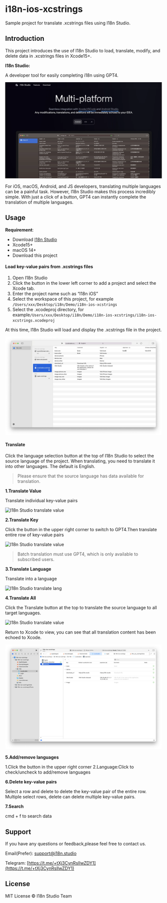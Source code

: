 # i18n-ios-xcstrings

Sample project for translate .xcstrings files using I18n Studio.

## Introduction

This project introduces the use of I18n Studio to load, translate, modify, and delete data in .xcstrings files in Xcode15+.

**I18n Studio:**

A developer tool for easily completing i18n using GPT4.

![I18n Studio](images/screen.webp)

For iOS, macOS, Android, and JS developers, translating multiple languages can be a painful task. However, I18n Studio makes this process incredibly simple. With just a click of a button, GPT4 can instantly complete the translation of multiple languages.

## Usage

**Requirement**:

* Download [I18n Studio](https://i18n.studio)
* Xcode15+
* macOS 14+
* Download this project

#### Load key-value pairs from .xcstrings files

1. Open I18n Studio
2. Click the button in the lower left corner to add a project and select the Xcode tab.
3. Enter the project name such as “I18n iOS”
4. Select the workspace of this project, for example `/Users/xxx/Desktop/i18n/Demo/i18n-ios-xcstrings`
5. Select the .xcodeproj directory, for example`/Users/xxx/Desktop/i18n/Demo/i18n-ios-xcstrings/i18n-ios-xcstrings.xcodeproj`

At this time, I18n Studio will load and display the .xcstrings file in the project.

![I18n Studio display key-value pairs](images/load-xcstrings.webp)

#### Translate

Click the language selection button at the top of I18n Studio to select the source language of the project. When translating, you need to translate it into other languages. The default is English.

> Please ensure that the source language has data available for translation.

**1.Translate Value**

Translate individual key-value pairs

![I18n Studio translate value](images/translate-value.gif)

**2.Translate Key**

Click the button in the upper right corner to switch to GPT4.Then translate entire row of key-value pairs

![I18n Studio translate value](images/translate-key.gif)

> Batch translation must use GPT4, which is only available to subscribed users.

**3.Translate Language**

Translate into a language

![I18n Studio translate lang](images/translate-language.gif)

**4.Translate All**

Click the Translate button at the top to translate the source language to all target languages.

![I18n Studio translate value](images/translate-all.gif)

Return to Xcode to view, you can see that all translation content has been echoed to Xcode.

![I18n Studio Xcode Preview](images/translate-xcode-preview.webp)

**5.Add/remove languages**

1.Click the button in the upper right corner
2.Language:Click to check/uncheck to add/remove languages

**6.Delete key-value pairs**

Select a row and delete to delete the key-value pair of the entire row.
Multiple select rows, delete can delete multiple key-value pairs.

**7.Search**

cmd + f to search data

## Support

 If you have any questions or feedback,please feel free to contact us.

Email(Prefer): [support@i18n.studio](mailto:support@i18n.studio)

Telegram: [https://t.me/+tXj3CynRslIwZDY1](https://t.me/+tXj3CynRslIwZDY1)

## License

MIT License © I18n Studio Team
